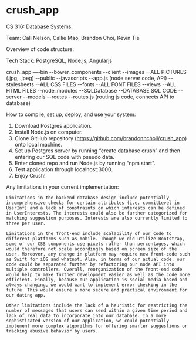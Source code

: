 # crush_app
CS 316: Database Systems.

Team: Cali Nelson, Callie Mao, Brandon Choi, Kevin Tie

Overview of code structure:

Tech Stack: PostgreSQL, Node.js, Angularjs

crush_app
—-bin
--bower_components
--client
	--images
		--ALL PICTURES (.jpg, .jpeg)
	--public
		--javascripts
			--app.js (node server code, API)
		--stylesheets
			--ALL CSS FILES
		--fonts
			--ALL FONT FILES
	--views
		--ALL HTML FILES
--node_modules
--SQLDatabase
	--DATABASE SQL CODE
--server
	--models
	--routes
		--routes.js (routing js code, connects API to database)


How to compile, set up, deploy, and use your system:

1. Download Postgres application.
2. Install Node.js on computer.
3. Clone GitHub repository (https://github.com/brandonnchoii/crush_app) onto local machine.
4. Set up Postgres server by running “create database crush” and then entering our SQL code with pseudo data.
5. Enter cloned repo and run Node.js by running “npm start”.
6. Test application through localhost:3000.
7. Enjoy Crush!


Any limitations in your current implementation:
	
	Limitations in the backend database design include potentially incomprehensive checks for certain attributes (i.e. commitLevel in UserInf) and a lack of constraints on which interests can be defined in UserInterests. The interests could also be further categorized for matching suggestion purposes. Interests are also currently limited to three per user.
	
	Limitations in the front-end include scalability of our code to different platforms such as mobile. Though we did utilize Bootstrap, some of our CSS components use pixels rather than percentages, which would therefore not scale accordingly based on screen size of the user. Moreover, any change in platform may require new front-code such as Swift for iOS and whatnot. Also, in terms of our actual code, our code could be separated further by refactoring our node API into multiple controllers. Overall, reorganization of the front-end code would help to make further development easier as well as the code more efficient. Finally, because our application is social media based and always changing, we would want to implement error checking in the future. This would ensure a more secure and practical environment for our dating app.

	Other limitations include the lack of a heuristic for restricting the number of messages that users can send within a given time period and lack of real data to incorporate into our database. In a more sophisticated version of our application, we could potentially implement more complex algorithms for offering smarter suggestions or tracking abusive behavior by users. 